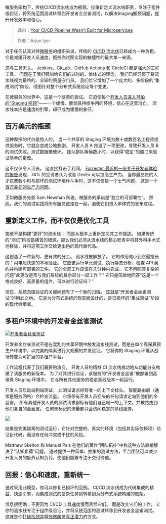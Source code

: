 <!--
title: 你的CI/CD流水线并非为微服务而生
cover: https://cdn.thenewstack.io/media/2025/08/cb67d1b1-pipeline.jpg
summary: 微服务架构下，传统CI/CD流水线成为瓶颈。应重新定义流水线职责，专注于组件级验证，将系统范围测试转移到开发者金丝雀测试，以解决Staging瓶颈问题，提升开发效率和信心。
-->

微服务架构下，传统CI/CD流水线成为瓶颈。应重新定义流水线职责，专注于组件级验证，将系统范围测试转移到开发者金丝雀测试，以解决Staging瓶颈问题，提升开发效率和信心。

> 译自：[Your CI/CD Pipeline Wasn't Built for Microservices](https://thenewstack.io/your-ci-cd-pipeline-wasnt-built-for-microservices/)
> 
> 作者：Arjun Iyer

对于任何认真对待[微服务](https://thenewstack.io/microservices/)的组织来说，传统的 [CI/CD 流水线](https://thenewstack.io/ci-cd/)已经成为一种负担。 它是减缓开发人员速度，扼杀你试图实现的敏捷性的最大单一来源。

这与工具无关。 Jenkins、[GitLab](https://about.gitlab.com/?utm_content=inline+mention)、GitHub Actions 和 CircleCI 都是强大的工程工具。 问题在于我们强加给它们的过时的、单体式的理念。 我们已经习惯于将流水线视为最终的、全知的质量守门员。 我们给它增加了一个庞大的、多阶段的“集成测试”阶段，试图针对整个分布式系统验证每个变更。

在微服务的世界中，这是一个徒劳的尝试。 它迫使每个[开发人员进入可怕的“Staging 瓶颈”](https://thenewstack.io/why-staging-is-a-bottleneck-for-microservice-testing/)——一个缓慢、脆弱且持续争用的环境，信心在这里消亡。 流水线本应是速度的引擎，却已成为缓慢的象征。

## **百万美元的瓶颈**

这种摩擦的代价是惊人的。 当一个共享的 Staging 环境为数十或数百名工程师提供服务时，它就会变成公地悲剧。 开发人员 A 推送了一项更改，导致开发人员 B 的测试失败。测试数据被破坏。 团队排队等候数小时，以获得“稳定”的窗口来验证简单的更改。

这不仅仅令人沮丧。 这直接打击了利润。 [Forrester 最近的一份关于开发者体验的报告](https://humanitec.com/blog/key-findings-from-forrester-opportunity-snapshot)发现，74% 的受访者认为改善 DevEx 可以提高生产力。 当你最昂贵的人才花费数小时与损坏的测试环境作斗争时，这不仅仅是一个士气问题， 这是一个[百万美元的生产力问题](https://thenewstack.io/the-million-dollar-problem-of-slow-microservices-testing/)。

正如微服务先驱 Sam Newman 所说，微服务的承诺是“独立的可部署性”。 然而，我们的测试实践将所有服务链接在一起，迫使它们进入单体式的发布过程。

## **重新定义工作，而不仅仅是优化工具**

突破不是构建“更好”的流水线； 而是从根本上重新定义其工作描述。 如果传统的“测试”阶段是痛苦的根源，那么我们必须从流水线的核心职责中将其外科手术式地移除，并将这项工作交给更出色的现代替代品。

这创造了一种新的、更有效的分工。 流水线被解放了。 它的作用缩小到它最擅长的：闪电般快速的本地验证。 它应该运行单元测试、执行静态分析、检查 API 契约并构建可部署的工件。 它的全部工作应该在几分钟内完成。 它不再回答复杂的问题“此更改是否与我们系统的其余部分一起工作？” 它只是简单地回答“这是一个格式良好、高质量的组件，可以进行验证吗？”

现在，系统范围验证的关键问题有了一个新的归宿。 这就是“开发者金丝雀测试”的用武之地。 它是为分布式系统的现实而设计的，是已损坏的“集成测试”阶段的现代继承者。

## **多租户环境中的开发者金丝雀测试**

[![开发者金丝雀测试](https://cdn.thenewstack.io/media/2025/08/1ca17487-screenshot-2025-07-29-at-7.25.17%E2%80%AFpm-1-1024x637.png)](https://cdn.thenewstack.io/media/2025/08/1ca17487-screenshot-2025-07-29-at-7.25.17%E2%80%AFpm-1-1024x637.png)

开发者金丝雀测试不是在混乱的共享环境中触发流水线测试，而是在单个高保真预生产环境中，以完美的隔离进行大规模的并发验证。 它将你的 Staging 环境从战场转变为可扩展的多租户平台。

工作流程代表了我们需要的演变。 开发人员的精益 CI 流水线成功地从功能分支构建了该服务的新版本。 为了对其进行验证，该服务的“开发者金丝雀”被部署到高保真 Staging 环境中。 它与所有其他服务的稳定基线版本一起运行。

开发人员启动端到端测试。 此测试请求标有唯一的上下文标头。 智能路由层（通常是服务网格）会检查流量。 它将带有开发人员标头的任何请求定向到他们的金丝雀。 所有其他开发人员的测试请求都标有他们自己唯一的上下文，并被路由到他们各自的金丝雀。 任何未标记的流量都只会访问稳定的基线服务。

[![](https://cdn.thenewstack.io/media/2025/08/47dc1c66-image-10-1024x580.png)](https://cdn.thenewstack.io/media/2025/08/47dc1c66-image-10-1024x580.png)

结果是完美隔离的测试运行，它针对完整的、真实的环境（包括其实际依赖项）验证新代码，而没有任何冲突或干扰的风险。

Matthew Skelton 和 Manuel Pais 在他们的著作“团队拓扑”中称这种方法直接解决了“认知负荷”问题。 通过提供一种简单、抽象的测试方法，平台团队可以减少开发人员的额外认知负荷，使他们能够专注于交付价值。

## **回报：信心和速度，重新统一**

通过采用此模型，你可以修复已损坏的范例。 CI/CD 流水线成为代码集成的精益、快速引擎，而集成测试的复杂任务则转移到为分布式系统构建的框架。

信息很明确：不要因为 CI/CD 工具速度慢而责怪它们。 而是改变它们的工作。 让你的流水线专注于组件级验证，并将系统范围的测试转移到开发者金丝雀测试。 这就是你[打破瓶颈并释放微服务真正潜力](https://thenewstack.io/why-microservice-environments-break-lack-of-unification/)的方式。